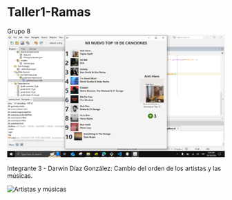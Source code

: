 # Taller1-Ramas
Grupo 8
![Cambio de título](<Screenshot (282).png>)

Integrante 3 - Darwin Díaz González: Cambio del orden de los artistas y las músicas.

![Artistas y músicas](<Res-DS.png>)
